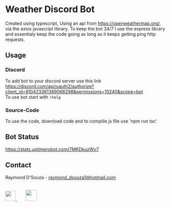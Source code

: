 
# Weather Discord Bot

Created using typescript, Using an api from https://openweathermap.org/, via the axios javascript library. To keep the bot 24/7 I use the express library and essentialy keep the code going as long as it keeps getting ping http requests.
## Usage

### Discord
To add bot to your discord server use this link <br> https://discord.com/api/oauth2/authorize?client_id=810423361389068298&permissions=10240&scope=bot <br>
To use bot start with ```!help```

### Source-Code
To use the code, download code and to complile js file use 'npm run tsc'

## Bot Status
https://stats.uptimerobot.com/7MKDkuzWv7

<!-- CONTACT -->
<div id="contact">
  <h2>Contact </h2> 

Raymond D'Souza - raymond_dsouza1@hotmail.com
<br>
<br>

<a  href="https://linkedin.com/in/raymond-dsouza">
<img height="32" width="32" src="https://www.iconsdb.com/icons/preview/white/linkedin-xxl.png"/> 
</a>
&nbsp&nbsp&nbsp&nbsp&nbsp&nbsp
<a href="https://www.hackerrank.com/raymond_dsouza1">
<img height="35" width="35" src="https://i.ibb.co/LzHw3hm/hackerrank-1.png"/>  

</div>
